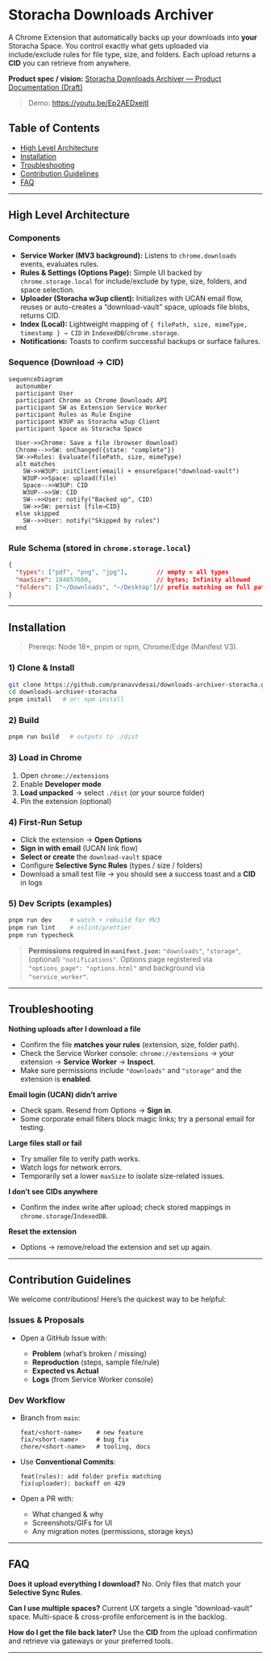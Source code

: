 # Storacha Downloads Archiver

A Chrome Extension that automatically backs up your downloads into **your** Storacha Space. You control exactly what gets uploaded via include/exclude rules for file type, size, and folders. Each upload returns a **CID** you can retrieve from anywhere.

**Product spec / vision:** [Storacha Downloads Archiver — Product Documentation (Draft)](https://docs.google.com/document/d/11_DkDFZ9gTSH6BoDHQRNIx-CNi1Mdkc5anoFRrbYB_o/edit?usp=sharing)

> Demo: https://youtu.be/Ep2AEDxejtI


## Table of Contents

* [High Level Architecture](#high-level-architecture)
* [Installation](#installation)
* [Troubleshooting](#troubleshooting)
* [Contribution Guidelines](#contribution-guidelines)
* [FAQ](#faq)

---

## High Level Architecture

### Components

* **Service Worker (MV3 background):**
  Listens to `chrome.downloads` events, evaluates rules.
* **Rules & Settings (Options Page):**
  Simple UI backed by `chrome.storage.local` for include/exclude by type, size, folders, and space selection.
* **Uploader (Storacha w3up client):**
  Initializes with UCAN email flow, reuses or auto-creates a “download-vault” space, uploads file blobs, returns CID.
* **Index (Local):**
  Lightweight mapping of `{ filePath, size, mimeType, timestamp } → CID` in `IndexedDB`/`chrome.storage`.
* **Notifications:**
  Toasts to confirm successful backups or surface failures.

### Sequence (Download → CID)

```mermaid
sequenceDiagram
  autonumber
  participant User
  participant Chrome as Chrome Downloads API
  participant SW as Extension Service Worker
  participant Rules as Rule Engine
  participant W3UP as Storacha w3up Client
  participant Space as Storacha Space

  User->>Chrome: Save a file (browser download)
  Chrome-->>SW: onChanged({state: "complete"})
  SW->>Rules: Evaluate(filePath, size, mimeType)
  alt matches
    SW->>W3UP: initClient(email) + ensureSpace("download-vault")
    W3UP->>Space: upload(file)
    Space-->>W3UP: CID
    W3UP-->>SW: CID
    SW-->>User: notify("Backed up", CID)
    SW->>SW: persist {file→CID}
  else skipped
    SW-->>User: notify("Skipped by rules")
  end
```

### Rule Schema (stored in `chrome.storage.local`)

```json
{
  "types": ["pdf", "png", "jpg"],        // empty = all types
  "maxSize": 104857600,                  // bytes; Infinity allowed
  "folders": ["~/Downloads", "~/Desktop"]// prefix matching on full path
}
```

---

## Installation

> Prereqs: Node 18+, pnpm or npm, Chrome/Edge (Manifest V3).

### 1) Clone & Install

```bash
git clone https://github.com/pranavvdesai/downloads-archiver-storacha.git
cd downloads-archiver-storacha
pnpm install   # or: npm install
```

### 2) Build

  ```bash
  pnpm run build   # outputs to ./dist
  ```

### 3) Load in Chrome

1. Open `chrome://extensions`
2. Enable **Developer mode**
3. **Load unpacked** → select `./dist` (or your source folder)
4. Pin the extension (optional)

### 4) First-Run Setup

* Click the extension → **Open Options**
* **Sign in with email** (UCAN link flow)
* **Select or create** the `download-vault` space
* Configure **Selective Sync Rules** (types / size / folders)
* Download a small test file → you should see a success toast and a **CID** in logs

### 5) Dev Scripts (examples)

```bash
pnpm run dev     # watch + rebuild for MV3
pnpm run lint    # eslint/prettier
pnpm run typecheck
```

> **Permissions required in `manifest.json`:** `"downloads"`, `"storage"`, (optional) `"notifications"`.
> Options page registered via `"options_page": "options.html"` and background via `"service_worker"`.

---

## Troubleshooting

**Nothing uploads after I download a file**

* Confirm the file **matches your rules** (extension, size, folder path).
* Check the Service Worker console: `chrome://extensions` → your extension → **Service Worker** → **Inspect**.
* Make sure permissions include `"downloads"` and `"storage"` and the extension is **enabled**.

**Email login (UCAN) didn’t arrive**

* Check spam. Resend from Options → **Sign in**.
* Some corporate email filters block magic links; try a personal email for testing.

**Large files stall or fail**

* Try smaller file to verify path works.
* Watch logs for network errors.
* Temporarily set a lower `maxSize` to isolate size-related issues.

**I don’t see CIDs anywhere**

* Confirm the index write after upload; check stored mappings in `chrome.storage`/`IndexedDB`.

**Reset the extension**

* Options → remove/reload the extension and set up again.

---

## Contribution Guidelines

We welcome contributions! Here’s the quickest way to be helpful:

### Issues & Proposals

* Open a GitHub Issue with:

  * **Problem** (what’s broken / missing)
  * **Reproduction** (steps, sample file/rule)
  * **Expected vs Actual**
  * **Logs** (from Service Worker console)

### Dev Workflow

* Branch from `main`:

  ```
  feat/<short-name>    # new feature
  fix/<short-name>     # bug fix
  chore/<short-name>   # tooling, docs
  ```
* Use **Conventional Commits**:

  ```
  feat(rules): add folder prefix matching
  fix(uploader): backoff on 429
  ```
* Open a PR with:

  * What changed & why
  * Screenshots/GIFs for UI
  * Any migration notes (permissions, storage keys)


---

## FAQ

**Does it upload everything I download?**
No. Only files that match your **Selective Sync Rules**.

**Can I use multiple spaces?**
Current UX targets a single “download-vault” space. Multi-space & cross-profile enforcement is in the backlog.

**How do I get the file back later?**
Use the **CID** from the upload confirmation and retrieve via gateways or your preferred tools.

---
